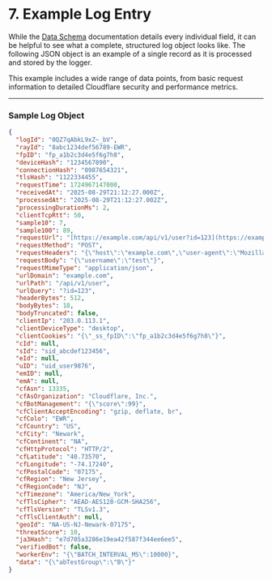 # 7. Example Log Entry

While the [Data Schema](./3-data-schema.md) documentation details every individual field, it can be helpful to see what
a complete, structured log object looks like. The following JSON object is an example of a single record as it is
processed and stored by the logger.

This example includes a wide range of data points, from basic request information to detailed Cloudflare security and
performance metrics.

---

### Sample Log Object

```json
{
  "logId": "0QZ7qAbkL9xZ~_bV",
  "rayId": "8abc1234def56789-EWR",
  "fpID": "fp_a1b2c3d4e5f6g7h8",
  "deviceHash": "1234567890",
  "connectionHash": "0987654321",
  "tlsHash": "1122334455",
  "requestTime": 1724967147000,
  "receivedAt": "2025-08-29T21:12:27.000Z",
  "processedAt": "2025-08-29T21:12:27.002Z",
  "processingDurationMs": 2,
  "clientTcpRtt": 50,
  "sample10": 7,
  "sample100": 89,
  "requestUrl": "[https://example.com/api/v1/user?id=123](https://example.com/api/v1/user?id=123)",
  "requestMethod": "POST",
  "requestHeaders": "{\"host\":\"example.com\",\"user-agent\":\"Mozilla/5.0...\"}",
  "requestBody": "{\"username\":\"test\"}",
  "requestMimeType": "application/json",
  "urlDomain": "example.com",
  "urlPath": "/api/v1/user",
  "urlQuery": "?id=123",
  "headerBytes": 512,
  "bodyBytes": 18,
  "bodyTruncated": false,
  "clientIp": "203.0.113.1",
  "clientDeviceType": "desktop",
  "clientCookies": "{\"_ss_fpID\":\"fp_a1b2c3d4e5f6g7h8\"}",
  "cId": null,
  "sId": "sid_abcdef123456",
  "eId": null,
  "uID": "uid_user9876",
  "emID": null,
  "emA": null,
  "cfAsn": 13335,
  "cfAsOrganization": "Cloudflare, Inc.",
  "cfBotManagement": "{\"score\":99}",
  "cfClientAcceptEncoding": "gzip, deflate, br",
  "cfColo": "EWR",
  "cfCountry": "US",
  "cfCity": "Newark",
  "cfContinent": "NA",
  "cfHttpProtocol": "HTTP/2",
  "cfLatitude": "40.73570",
  "cfLongitude": "-74.17240",
  "cfPostalCode": "07175",
  "cfRegion": "New Jersey",
  "cfRegionCode": "NJ",
  "cfTimezone": "America/New_York",
  "cfTlsCipher": "AEAD-AES128-GCM-SHA256",
  "cfTlsVersion": "TLSv1.3",
  "cfTlsClientAuth": null,
  "geoId": "NA-US-NJ-Newark-07175",
  "threatScore": 10,
  "ja3Hash": "e7d705a3286e19ea42f587f344ee6ee5",
  "verifiedBot": false,
  "workerEnv": "{\"BATCH_INTERVAL_MS\":10000}",
  "data": "{\"abTestGroup\":\"B\"}"
}
```